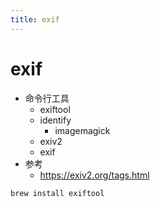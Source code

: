```yaml
---
title: exif
---
```


# exif

- 命令行工具
  - exiftool
  - identify
    - imagemagick
  - exiv2
  - exif
- 参考
  - https://exiv2.org/tags.html

```bash
brew install exiftool
```
